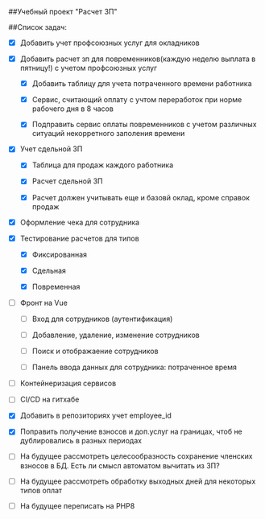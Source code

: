 ##Учебный проект "Расчет ЗП"

##Список задач:
 - [x] Добавить учет профсоюзных услуг для окладников
 

- [x] Добавить расчет зп для повременников(каждую неделю выплата в пятницу!) с учетом профсоюзных услуг
   - [x] Добавить таблицу для учета потраченного времени работника
   - [x] Сервис, считающий оплату с учтом переработок при норме рабочего дня в 8 часов
   - [x] Подправить сервис оплаты повременников с учетом различных ситуаций некорретного заполения времени
   

- [x] Учет сдельной ЗП
   - [x] Таблица для продаж каждого работника
   - [x] Расчет сдельной ЗП
   - [x] Расчет должен учитывать еще и базовй оклад, кроме справок продаж


- [x] Оформление чека для сотрудника


- [x] Тестирование расчетов для типов
  - [x] Фиксированная
  - [x] Сдельная
  - [x] Повременная


- [ ] Фронт на Vue
  - [ ] Вход для сотрудников (аутентификация)
  - [ ] Добавление, удаление, изменение сотрудников 
  - [ ] Поиск и отображаение сотрудников 
  - [ ] Панель ввода данных для сотрудника: потраченное время


- [ ] Контейнеризация сервисов
- [ ] CI/CD на гитхабе


- [x]  Добавить в репозиториях учет employee_id
- [x]  Поправить получение взносов и доп.услуг на границах, чтоб не дублировались в разных периодах


- [ ] На будущее рассмотреть целесообразность сохранение членских взносов в БД. Есть ли смысл автоматом вычитать из ЗП?
- [ ] На будущее рассмотреть обработку выходных дней для некоторых типов оплат
- [ ] На будущее переписать на PHP8
